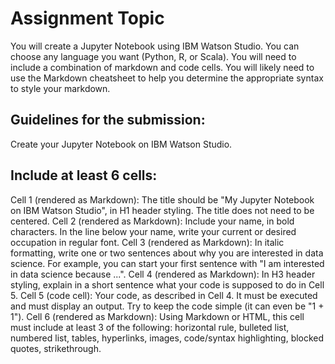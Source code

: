 # Assignment Topic
You will create a Jupyter Notebook using IBM Watson Studio. You can choose any language you want (Python, R, or Scala). You will need to include a combination of markdown and code cells. You will likely need to use the Markdown cheatsheet to help you determine the appropriate syntax to style your markdown.

## Guidelines for the submission:
Create your Jupyter Notebook on IBM Watson Studio.

## Include at least 6 cells:
Cell 1 (rendered as Markdown): The title should be "My Jupyter Notebook on IBM Watson Studio", in H1 header styling. The title does not need to be centered.
Cell 2 (rendered as Markdown): Include your name, in bold characters. In the line below your name, write your current or desired occupation in regular font.
Cell 3 (rendered as Markdown): In italic formatting, write one or two sentences about why you are interested in data science. For example, you can start your first sentence with "I am interested in data science because ...".
Cell 4 (rendered as Markdown): In H3 header styling, explain in a short sentence what your code is supposed to do in Cell 5.
Cell 5 (code cell): Your code, as described in Cell 4. It must be executed and must display an output. Try to keep the code simple (it can even be "1 + 1").
Cell 6 (rendered as Markdown): Using Markdown or HTML, this cell must include at least 3 of the following: horizontal rule, bulleted list, numbered list, tables, hyperlinks, images, code/syntax highlighting, blocked quotes, strikethrough.
